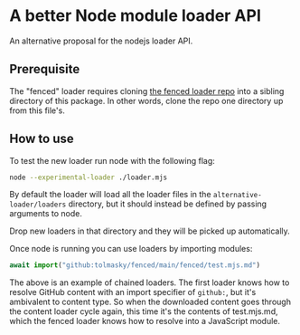 # A better Node module loader API

An alternative proposal for the nodejs loader API.

## Prerequisite
The "fenced" loader requires cloning [the fenced loader repo](https://github.com/tolmasky/fenced/) into a sibling
directory of this package. In other words, clone the repo one directory up from this file's.

## How to use

To test the new loader run node with the following flag:
```bash
node --experimental-loader ./loader.mjs
```

By default the loader will load all the loader files in the `alternative-loader/loaders` directory, but it should
instead be defined by passing arguments to node.

Drop new loaders in that directory and they will be picked up automatically.

Once node is running you can use loaders by importing modules:

```js
await import("github:tolmasky/fenced/main/fenced/test.mjs.md")
```

The above is an example of chained loaders. The first loader knows how to resolve GitHub content with
an import specifier of `github:`, but it's ambivalent to content type. So when the downloaded content
goes through the content loader cycle again, this time it's the contents of test.mjs.md, which the
fenced loader knows how to resolve into a JavaScript module.
